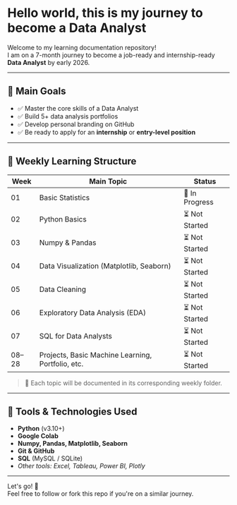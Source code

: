 # Hello world, this is my journey to become a Data Analyst

Welcome to my learning documentation repository!  
I am on a 7-month journey to become a job-ready and internship-ready **Data Analyst** by early 2026.

---

## 🧭 Main Goals

- ✅ Master the core skills of a Data Analyst  
- ✅ Build 5+ data analysis portfolios  
- ✅ Develop personal branding on GitHub  
- ✅ Be ready to apply for an **internship** or **entry-level position**

---

## 📆 Weekly Learning Structure

| Week   | Main Topic                                | Status        |
|--------|-------------------------------------------|---------------|
| 01     | Basic Statistics                          | 🚧 In Progress |
| 02     | Python Basics                             | ⏳ Not Started |
| 03     | Numpy & Pandas                            | ⏳ Not Started |
| 04     | Data Visualization (Matplotlib, Seaborn)  | ⏳ Not Started |
| 05     | Data Cleaning                             | ⏳ Not Started |
| 06     | Exploratory Data Analysis (EDA)           | ⏳ Not Started |
| 07     | SQL for Data Analysts                     | ⏳ Not Started |
| 08–28  | Projects, Basic Machine Learning, Portfolio, etc. | ⏳ Not Started |

> 📁 Each topic will be documented in its corresponding weekly folder.

---

## 🧰 Tools & Technologies Used

- **Python** (v3.10+)  
- **Google Colab**  
- **Numpy, Pandas, Matplotlib, Seaborn**  
- **Git & GitHub**  
- **SQL** (MySQL / SQLite)  
- *Other tools: Excel, Tableau, Power BI, Plotly*

---

Let's go! 🚀  
Feel free to follow or fork this repo if you're on a similar journey.
